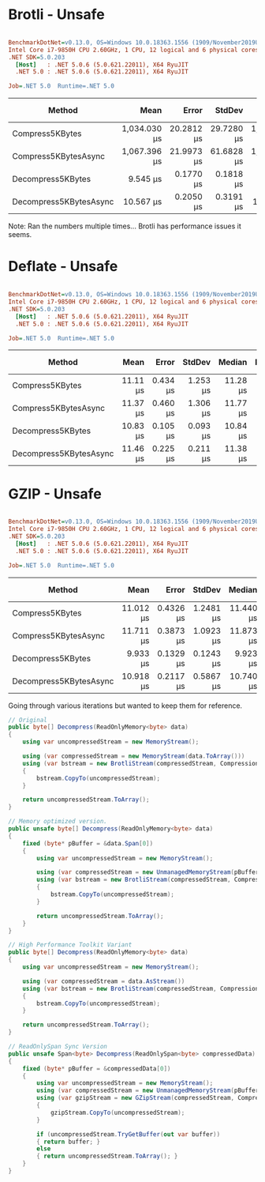 ﻿# Brotli - Unsafe
``` ini

BenchmarkDotNet=v0.13.0, OS=Windows 10.0.18363.1556 (1909/November2019Update/19H2)
Intel Core i7-9850H CPU 2.60GHz, 1 CPU, 12 logical and 6 physical cores
.NET SDK=5.0.203
  [Host]   : .NET 5.0.6 (5.0.621.22011), X64 RyuJIT
  .NET 5.0 : .NET 5.0.6 (5.0.621.22011), X64 RyuJIT

Job=.NET 5.0  Runtime=.NET 5.0  

```
|                 Method |         Mean |      Error |     StdDev |       Median | Ratio | RatioSD |  Gen 0 |  Gen 1 | Gen 2 | Allocated |
|----------------------- |-------------:|-----------:|-----------:|-------------:|------:|--------:|-------:|-------:|------:|----------:|
|        Compress5KBytes | 1,034.030 μs | 20.2812 μs | 29.7280 μs | 1,021.293 μs | 1.000 |    0.00 |      - |      - |     - |     601 B |
|   Compress5KBytesAsync | 1,067.396 μs | 21.9973 μs | 61.6828 μs | 1,046.704 μs | 1.029 |    0.06 |      - |      - |     - |     729 B |
|      Decompress5KBytes |     9.545 μs |  0.1770 μs |  0.1818 μs |     9.565 μs | 0.009 |    0.00 | 0.8392 | 0.0153 |     - |   5,307 B |
| Decompress5KBytesAsync |    10.567 μs |  0.2050 μs |  0.3191 μs |    10.519 μs | 0.010 |    0.00 | 1.6479 | 0.0305 |     - |  10,363 B |

Note: Ran the numbers multiple times... Brotli has performance issues it seems.



# Deflate - Unsafe
``` ini

BenchmarkDotNet=v0.13.0, OS=Windows 10.0.18363.1556 (1909/November2019Update/19H2)
Intel Core i7-9850H CPU 2.60GHz, 1 CPU, 12 logical and 6 physical cores
.NET SDK=5.0.203
  [Host]   : .NET 5.0.6 (5.0.621.22011), X64 RyuJIT
  .NET 5.0 : .NET 5.0.6 (5.0.621.22011), X64 RyuJIT

Job=.NET 5.0  Runtime=.NET 5.0  

```
|                 Method |     Mean |    Error |   StdDev |   Median | Ratio | RatioSD |  Gen 0 |  Gen 1 | Gen 2 | Allocated |
|----------------------- |---------:|---------:|---------:|---------:|------:|--------:|-------:|-------:|------:|----------:|
|        Compress5KBytes | 11.11 μs | 0.434 μs | 1.253 μs | 11.28 μs |  1.00 |    0.00 | 0.0610 |      - |     - |     552 B |
|   Compress5KBytesAsync | 11.37 μs | 0.460 μs | 1.306 μs | 11.77 μs |  1.03 |    0.14 | 0.1068 |      - |     - |     680 B |
|      Decompress5KBytes | 10.83 μs | 0.105 μs | 0.093 μs | 10.84 μs |  1.12 |    0.12 | 0.8545 | 0.0153 |     - |   5,442 B |
| Decompress5KBytesAsync | 11.46 μs | 0.225 μs | 0.211 μs | 11.38 μs |  1.17 |    0.13 | 1.6632 | 0.0305 |     - |  10,498 B |



# GZIP - Unsafe
``` ini

BenchmarkDotNet=v0.13.0, OS=Windows 10.0.18363.1556 (1909/November2019Update/19H2)
Intel Core i7-9850H CPU 2.60GHz, 1 CPU, 12 logical and 6 physical cores
.NET SDK=5.0.203
  [Host]   : .NET 5.0.6 (5.0.621.22011), X64 RyuJIT
  .NET 5.0 : .NET 5.0.6 (5.0.621.22011), X64 RyuJIT

Job=.NET 5.0  Runtime=.NET 5.0  

```
|                 Method |      Mean |     Error |    StdDev |    Median | Ratio | RatioSD |  Gen 0 |  Gen 1 | Gen 2 | Allocated |
|----------------------- |----------:|----------:|----------:|----------:|------:|--------:|-------:|-------:|------:|----------:|
|        Compress5KBytes | 11.012 μs | 0.4326 μs | 1.2481 μs | 11.440 μs |  1.00 |    0.00 | 0.0916 |      - |     - |     584 B |
|   Compress5KBytesAsync | 11.711 μs | 0.3873 μs | 1.0923 μs | 11.873 μs |  1.07 |    0.12 | 0.1068 |      - |     - |     736 B |
|      Decompress5KBytes |  9.933 μs | 0.1329 μs | 0.1243 μs |  9.923 μs |  1.01 |    0.07 | 0.8698 | 0.0153 |     - |   5,474 B |
| Decompress5KBytesAsync | 10.918 μs | 0.2117 μs | 0.5867 μs | 10.740 μs |  1.01 |    0.15 | 1.6632 | 0.0305 |     - |  10,530 B |



Going through various iterations but wanted to keep them for reference.
```csharp
// Original
public byte[] Decompress(ReadOnlyMemory<byte> data)
{
    using var uncompressedStream = new MemoryStream();

    using (var compressedStream = new MemoryStream(data.ToArray()))
    using (var bstream = new BrotliStream(compressedStream, CompressionMode.Decompress, false))
    {
        bstream.CopyTo(uncompressedStream);
    }

    return uncompressedStream.ToArray();
}

// Memory optimized version.
public unsafe byte[] Decompress(ReadOnlyMemory<byte> data)
{
    fixed (byte* pBuffer = &data.Span[0])
    {
        using var uncompressedStream = new MemoryStream();

        using (var compressedStream = new UnmanagedMemoryStream(pBuffer, data.Length))
        using (var bstream = new BrotliStream(compressedStream, CompressionMode.Decompress, false))
        {
            bstream.CopyTo(uncompressedStream);
        }

        return uncompressedStream.ToArray();
    }
}

// High Performance Toolkit Variant
public byte[] Decompress(ReadOnlyMemory<byte> data)
{
    using var uncompressedStream = new MemoryStream();

    using (var compressedStream = data.AsStream())
    using (var bstream = new BrotliStream(compressedStream, CompressionMode.Decompress, false))
    {
        bstream.CopyTo(uncompressedStream);
    }

    return uncompressedStream.ToArray();
}

// ReadOnlySpan Sync Version
public unsafe Span<byte> Decompress(ReadOnlySpan<byte> compressedData)
{
    fixed (byte* pBuffer = &compressedData[0])
    {
        using var uncompressedStream = new MemoryStream();
        using (var compressedStream = new UnmanagedMemoryStream(pBuffer, compressedData.Length))
        using (var gzipStream = new GZipStream(compressedStream, CompressionMode.Decompress, false))
        {
            gzipStream.CopyTo(uncompressedStream);
        }

        if (uncompressedStream.TryGetBuffer(out var buffer))
        { return buffer; }
        else
        { return uncompressedStream.ToArray(); }
    }
}
```